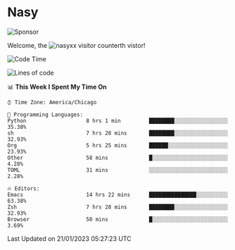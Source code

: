 # Nasy

<!--
<p align="center">
<img height="200" src="https://github-readme-stats.vercel.app/api?username=nasyxx&count_private=true&show_icons=true&theme=dracula&include_all_commits=true"/>
<img height="200" src="https://github-readme-stats.vercel.app/api/top-langs/?username=nasyxx&theme=dracula&hide=html,jupyter+notebook&count_private=true&show_icons=true"/>
</p>

  
----------------
-->

![Sponsor](https://img.shields.io/static/v1.svg?label=Sponsor&message=%E2%9D%A4&logo=GitHub&style=flat&color=pink)
 
Welcome, the ![nasyxx visitor counter](https://count.getloli.com/get/@nasyxx?theme=rule34)th vistor!
 
<!--START_SECTION:waka-->
![Code Time](http://img.shields.io/badge/Code%20Time-3%2C123%20hrs%2032%20mins-blue)

![Lines of code](https://img.shields.io/badge/From%20Hello%20World%20I%27ve%20Written-5%20Million%20lines%20of%20code-blue)

📊 **This Week I Spent My Time On** 

```text
⌚︎ Time Zone: America/Chicago

💬 Programming Languages: 
Python                   8 hrs 1 min         ████████░░░░░░░░░░░░░░░░░   35.38% 
sh                       7 hrs 28 mins       ████████░░░░░░░░░░░░░░░░░   32.93% 
Org                      5 hrs 25 mins       ██████░░░░░░░░░░░░░░░░░░░   23.93% 
Other                    58 mins             █░░░░░░░░░░░░░░░░░░░░░░░░   4.28% 
TOML                     31 mins             ░░░░░░░░░░░░░░░░░░░░░░░░░   2.28%

🔥 Editors: 
Emacs                    14 hrs 22 mins      ███████████████░░░░░░░░░░   63.38% 
Zsh                      7 hrs 28 mins       ████████░░░░░░░░░░░░░░░░░   32.93% 
Browser                  50 mins             █░░░░░░░░░░░░░░░░░░░░░░░░   3.69%

```


 Last Updated on 21/01/2023 05:27:23 UTC
<!--END_SECTION:waka-->

<!-- ![visitors](https://visitor-badge.laobi.icu/badge?page_id=nasyxx.nasyxx) -->
